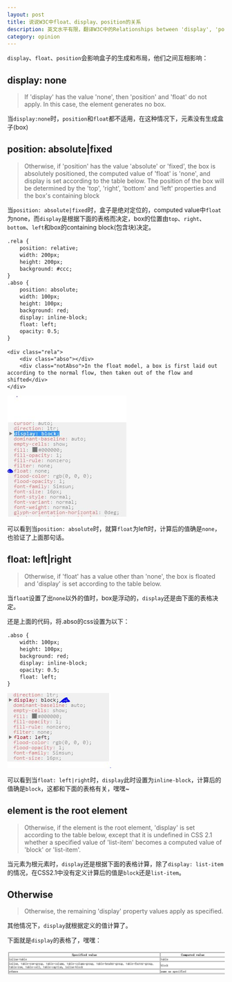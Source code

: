 ```yaml
---
layout: post
title: 说说W3C中float、display、position的关系
description: 英文水平有限，翻译W3C中的Relationships between 'display', 'position', and 'float'以备日后查询
category: opinion
---
```


`display`、`float`、`position`会影响盒子的生成和布局，他们之间互相影响：

## display: none

> If 'display' has the value 'none', then 'position' and 'float' do not apply. In this case, the element generates no box.

当`display:none`时，`position`和`float`都不适用，在这种情况下，元素没有生成盒子(box)

## position: absolute|fixed

> Otherwise, if 'position' has the value 'absolute' or 'fixed', the box is absolutely positioned, the computed value of 'float' is 'none', and display is set according to the table below. The position of the box will be determined by the 'top', 'right', 'bottom' and 'left' properties and the box's containing block

当`position: absolute|fixed`时，盒子是绝对定位的，computed value中`float`为none，而`display`是根据下面的表格而决定，box的位置由`top`、`right`、`bottom`、`left`和box的containing block(包含块)决定。

	.rela {
		position: relative;
		width: 200px;
		height: 200px;
		background: #ccc;
	}
	.abso {
		position: absolute;
		width: 100px;
		height: 100px;
		background: red;
		display: inline-block;
		float: left;
		opacity: 0.5;
	}

	<div class="rela">
		<div class="abso"></div>
		<div class="notAbso">In the float model, a box is first laid out according to the normal flow, then taken out of the flow and shifted</div>
	</div>
	
![position-absolute-fixed](/images/blog-article-images/position-absolute-fixed.jpg)

可以看到当`position: absolute`时，就算`float`为left时，计算后的值确是`none`，也验证了上面那句话。

## float: left|right

> Otherwise, if 'float' has a value other than 'none', the box is floated and 'display' is set according to the table below.

当`float`设置了出`none`以外的值时，box是浮动的，`display`还是由下面的表格决定。

还是上面的代码，将.abso的css设置为以下：

	.abso {
		width: 100px;
		height: 100px;
		background: red;
		display: inline-block;
		opacity: 0.5;
		float: left;
	}

![float-not-none](/images/blog-article-images/float-not-none.jpg)

可以看到当`float: left|right`时，`display`此时设置为`inline-block`，计算后的值确是`block`，这都和下面的表格有关，嘿嘿~

## element is the root element

> Otherwise, if the element is the root element, 'display' is set according to the table below, except that it is undefined in CSS 2.1 whether a specified value of 'list-item' becomes a computed value of 'block' or 'list-item'.

当元素为根元素时，`display`还是根据下面的表格计算，除了`display: list-item`的情况，在CSS2.1中没有定义计算后的值是`block`还是`list-item`。

## Otherwise

> Otherwise, the remaining 'display' property values apply as specified.

其他情况下，`display`就根据定义的值计算了。

下面就是`display`的表格了，嘿嘿：

![table](/images/blog-article-images/table.jpg)

